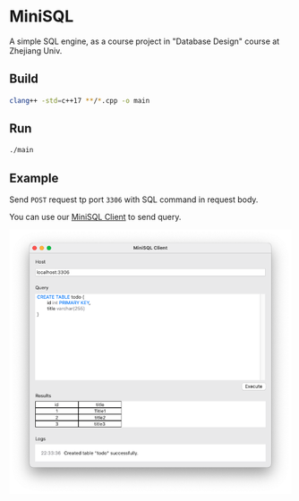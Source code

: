 # MiniSQL

A simple SQL engine, as a course project in "Database Design" course at Zhejiang Univ.

## Build

```bash
clang++ -std=c++17 **/*.cpp -o main
```

## Run

```bash
./main
```

## Example

Send `POST` request tp port `3306` with SQL command in request body.

You can use our [MiniSQL Client](https://github.com/ken20001207/MiniSQL-Client) to send query.

![](https://github.com/ken20001207/MiniSQL-Client/blob/main/screenshot.png)
